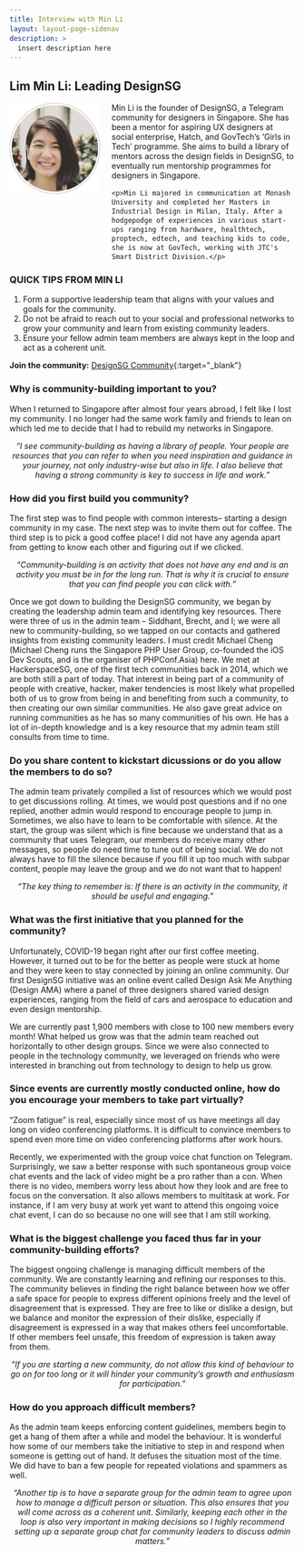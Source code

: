 ```yaml
---
title: Interview with Min Li
layout: layout-page-sidenav
description: >
  insert description here
---
```


## Lim Min Li: Leading DesignSG

<div>
  <div style="float: left; margin-right: 20px;">
    <img src="/assets/img/building-a-community-interview-min-li.png" alt="Picture of Min Li">
  </div>
  <div>
    <p>Min Li is the founder of DesignSG, a Telegram community for designers in Singapore. She has been a mentor for aspiring UX designers at social enterprise, Hatch, and GovTech’s ‘Girls in Tech’ programme. She aims to build a library of mentors across the design fields in DesignSG, to eventually run mentorship programmes for designers in Singapore.</p>
	
	<p>Min Li majored in communication at Monash University and completed her Masters in Industrial Design in Milan, Italy. After a hodgepodge of experiences in various start-ups ranging from hardware, healthtech, proptech, edtech, and teaching kids to code, she is now at GovTech, working with JTC's Smart District Division.</p>
  </div>
</div>
<p></p>

### QUICK TIPS FROM MIN LI

1. Form a supportive leadership team that aligns with your values and goals for the community.
2. Do not be afraid to reach out to your social and professional networks to grow your community and learn from existing community leaders.
3. Ensure your fellow admin team members are always kept in the loop and act as a coherent unit.

**Join the community:** [DesignSG Community](https://t.me/joinchat/jtetn-tdtlc2ndk1){:target="_blank"}

### Why is community-building important to you?

When I returned to Singapore after almost four years abroad, I felt like I lost my community. I no longer had the same work family and friends to lean on which led me to decide that I had to rebuild my networks in Singapore.

<p style="text-align: center;"><i>“I see community-building as having a library of people. Your people are resources that you can refer to when you need inspiration and guidance in your journey, not only industry-wise but also in life. I also believe that having a strong community is key to success in life and work.”</i></p>

### How did you first build you community?

The first step was to find people with common interests– starting a design community in my case. The next step was to invite them out for coffee. The third step is to pick a good coffee place! I did not have any agenda apart from getting to know each other and figuring out if we clicked.

<p style="text-align: center;"><i>“Community-building is an activity that does not have any end and is an activity you must be in for the long run. That is why it is crucial to ensure that you can find people you can click with.”</i></p>

Once we got down to building the DesignSG community, we began by creating the leadership admin team and identifying key resources. There were three of us in the admin team – Siddhant, Brecht, and I; we were all new to community-building, so we tapped on our contacts and gathered insights from existing community leaders. I must credit Michael Cheng (Michael Cheng runs the Singapore PHP User Group, co-founded the iOS Dev Scouts, and is the organiser of PHPConf.Asia) here. We met at HackerspaceSG, one of the first tech communities back in 2014, which we are both still a part of today. That interest in being part of a community of people with creative, hacker, maker tendencies is most likely what propelled both of us to grow from being in and benefiting from such a community, to then creating our own similar communities. He also gave great advice on running communities as he has so many communities of his own. He has a lot of in-depth knowledge and is a key resource that my admin team still consults from time to time.

### Do you share content to kickstart dicussions or do you allow the members to do so?

The admin team privately compiled a list of resources which we would post to get discussions rolling. At times, we would post questions and if no one replied, another admin would respond to encourage people to jump in. Sometimes, we also have to learn to be comfortable with silence. At the start, the group was silent which is fine because we understand that as a community that uses Telegram, our members do receive many other messages, so people do need time to tune out of being social. We do not always have to fill the silence because if you fill it up too much with subpar content, people may leave the group and we do not want that to happen!

<p style="text-align: center;"><i>“The key thing to remember is: If there is an activity in the community, it should be useful and engaging.”</i></p>

### What was the first initiative that you planned for the community?

Unfortunately, COVID-19 began right after our first coffee meeting. However, it turned out to be for the better as people were stuck at home and they were keen to stay connected by joining an online community. Our first DesignSG initiative was an online event called Design Ask Me Anything (Design AMA) where a panel of three designers shared varied design experiences, ranging from the field of cars and aerospace to education and even design mentorship.

We are currently past 1,900 members with close to 100 new members every month! What helped us grow was that the admin team reached out horizontally to other design groups. Since we were also connected to people in the technology community, we leveraged on friends who were interested in branching out from technology to design to help us grow.

### Since events are currently mostly conducted online, how do you encourage your members to take part virtually?

“Zoom fatigue” is real, especially since most of us have meetings all day long on video conferencing platforms. It is difficult to convince members to spend even more time on video conferencing platforms after work hours.

Recently, we experimented with the group voice chat function on Telegram. Surprisingly, we saw a better response with such spontaneous group voice chat events and the lack of video might be a pro rather than a con. When there is no video, members worry less about how they look and are free to focus on the conversation. It also allows members to multitask at work. For instance, if I am very busy at work yet want to attend this ongoing voice chat event, I can do so because no one will see that I am still working.

### What is the biggest challenge you faced thus far in your community-building efforts?

The biggest ongoing challenge is managing difficult members of the community. We are constantly learning and refining our responses to this. The community believes in finding the right balance between how we offer a safe space for people to express different opinions freely and the level of disagreement that is expressed. They are free to like or dislike a design, but we balance and monitor the expression of their dislike, especially if disagreement is expressed in a way that makes others feel uncomfortable. If other members feel unsafe, this freedom of expression is taken away from them.

<p style="text-align: center;"><i>“If you are starting a new community, do not allow this kind of behaviour to go on for too long or it will hinder your community’s growth and enthusiasm for participation.”</i></p>

### How do you approach difficult members?

As the admin team keeps enforcing content guidelines, members begin to get a hang of them after a while and model the behaviour. It is wonderful how some of our members take the initiative to step in and respond when someone is getting out of hand. It defuses the situation most of the time. We did have to ban a few people for repeated violations and spammers as well.

<p style="text-align: center;"><i>“Another tip is to have a separate group for the admin team to agree upon how to manage a difficult person or situation. This also ensures that you will come across as a coherent unit. Similarly, keeping each other in the loop is also very important in making decisions so I highly recommend setting up a separate group chat for community leaders to discuss admin matters.”</i></p>

<p></p>